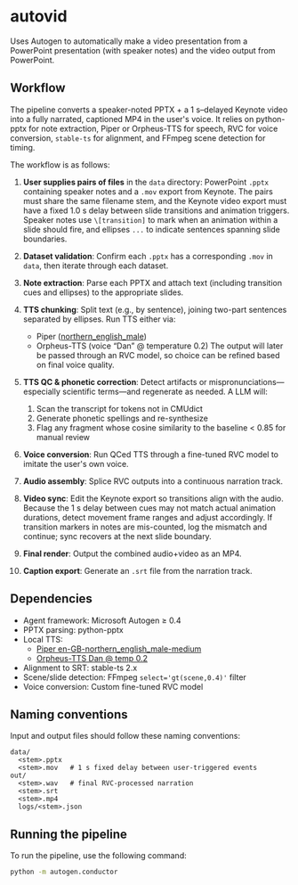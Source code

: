 # autovid

Uses Autogen to automatically make a video presentation from a PowerPoint presentation (with speaker notes) and the video output from PowerPoint.

## Workflow

The pipeline converts a speaker-noted PPTX + a 1 s–delayed Keynote video into a fully narrated, captioned MP4 in the user's voice. It relies on python-pptx for note extraction, Piper or Orpheus-TTS for speech, RVC for voice conversion, `stable-ts` for alignment, and FFmpeg scene detection for timing.

The workflow is as follows:

1.  **User supplies pairs of files** in the `data` directory: PowerPoint `.pptx` containing speaker notes and a `.mov` export from Keynote. The pairs must share the same filename stem, and the Keynote video export must have a fixed 1.0 s delay between slide transitions and animation triggers. Speaker notes use `\[transition]` to mark when an animation within a slide should fire, and ellipses `...` to indicate sentences spanning slide boundaries.
2.  **Dataset validation**: Confirm each `.pptx` has a corresponding `.mov` in `data`, then iterate through each dataset.
3.  **Note extraction**: Parse each PPTX and attach text (including transition cues and ellipses) to the appropriate slides.
4.  **TTS chunking**: Split text (e.g., by sentence), joining two-part sentences separated by ellipses. Run TTS either via:

    *   Piper ([northern\_english\_male](https://github.com/rhasspy/piper))
    *   Orpheus-TTS (voice “Dan” @ temperature 0.2)
        The output will later be passed through an RVC model, so choice can be refined based on final voice quality.
5.  **TTS QC & phonetic correction**: Detect artifacts or mispronunciations—especially scientific terms—and regenerate as needed. A LLM will:

    1.  Scan the transcript for tokens not in CMUdict
    2.  Generate phonetic spellings and re-synthesize
    3.  Flag any fragment whose cosine similarity to the baseline < 0.85 for manual review
6.  **Voice conversion**: Run QCed TTS through a fine-tuned RVC model to imitate the user's own voice.
7.  **Audio assembly**: Splice RVC outputs into a continuous narration track.
8.  **Video sync**: Edit the Keynote export so transitions align with the audio. Because the 1 s delay between cues may not match actual animation durations, detect movement frame ranges and adjust accordingly. If transition markers in notes are mis-counted, log the mismatch and continue; sync recovers at the next slide boundary.
9.  **Final render**: Output the combined audio+video as an MP4.
10. **Caption export**: Generate an `.srt` file from the narration track.

## Dependencies

*   Agent framework: Microsoft Autogen ≥ 0.4
*   PPTX parsing: python-pptx
*   Local TTS:
    *   [Piper en-GB-northern\_english\_male-medium](https://github.com/rhasspy/piper/tree/master)
    *   [Orpheus-TTS Dan @ temp 0.2](https://github.com/canopyai/Orpheus-TTS)
*   Alignment to SRT: stable-ts 2.x
*   Scene/slide detection: FFmpeg `select='gt(scene,0.4)'` filter
*   Voice conversion: Custom fine-tuned RVC model

## Naming conventions

Input and output files should follow these naming conventions:

```
data/
  <stem>.pptx
  <stem>.mov   # 1 s fixed delay between user-triggered events
out/
  <stem>.wav   # final RVC-processed narration
  <stem>.srt
  <stem>.mp4
  logs/<stem>.json
```

## Running the pipeline

To run the pipeline, use the following command:

```bash
python -m autogen.conductor
```
